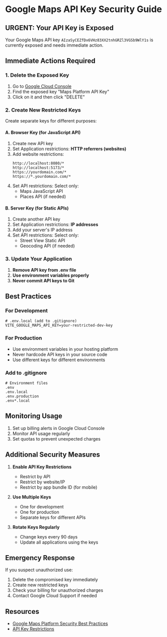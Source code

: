 # Google Maps API Key Security Guide

## URGENT: Your API Key is Exposed

Your Google Maps API key `AIzaSyCEZfDx6VHz83XX2tnhGRZl3VGSb9WlY1s` is currently exposed and needs immediate action.

## Immediate Actions Required

### 1. Delete the Exposed Key
1. Go to [Google Cloud Console](https://console.cloud.google.com/apis/credentials)
2. Find the exposed key "Maps Platform API Key"
3. Click on it and then click "DELETE"

### 2. Create New Restricted Keys

Create separate keys for different purposes:

#### A. Browser Key (for JavaScript API)
1. Create new API key
2. Set Application restrictions: **HTTP referrers (websites)**
3. Add website restrictions:
   ```
   http://localhost:8080/*
   http://localhost:5173/*
   https://yourdomain.com/*
   https://*.yourdomain.com/*
   ```
4. Set API restrictions: Select only:
   - Maps JavaScript API
   - Places API (if needed)

#### B. Server Key (for Static APIs)
1. Create another API key
2. Set Application restrictions: **IP addresses**
3. Add your server's IP address
4. Set API restrictions: Select only:
   - Street View Static API
   - Geocoding API (if needed)

### 3. Update Your Application

1. **Remove API key from .env file**
2. **Use environment variables properly**
3. **Never commit API keys to Git**

## Best Practices

### For Development
```env
# .env.local (add to .gitignore)
VITE_GOOGLE_MAPS_API_KEY=your-restricted-dev-key
```

### For Production
- Use environment variables in your hosting platform
- Never hardcode API keys in your source code
- Use different keys for different environments

### Add to .gitignore
```gitignore
# Environment files
.env
.env.local
.env.production
.env*.local
```

## Monitoring Usage

1. Set up billing alerts in Google Cloud Console
2. Monitor API usage regularly
3. Set quotas to prevent unexpected charges

## Additional Security Measures

1. **Enable API Key Restrictions**
   - Restrict by API
   - Restrict by website/IP
   - Restrict by app bundle ID (for mobile)

2. **Use Multiple Keys**
   - One for development
   - One for production
   - Separate keys for different APIs

3. **Rotate Keys Regularly**
   - Change keys every 90 days
   - Update all applications using the keys

## Emergency Response

If you suspect unauthorized use:
1. Delete the compromised key immediately
2. Create new restricted keys
3. Check your billing for unauthorized charges
4. Contact Google Cloud Support if needed

## Resources
- [Google Maps Platform Security Best Practices](https://developers.google.com/maps/api-security-best-practices)
- [API Key Restrictions](https://cloud.google.com/docs/authentication/api-keys#api_key_restrictions) 
